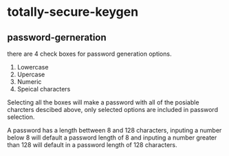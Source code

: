 # totally-secure-keygen

## password-gerneration

there are 4 check boxes for password generation options.

1. Lowercase
2. Upercase
3. Numeric
4. Speical characters

Selecting all the boxes will make a password with all of the posiable charcters descibed above, only selected options are included in password selection.

A password has a length bettween 8 and 128 characters, inputing a number below 8 will default a password length of 8 and inputing a number greater than 128 will default in a password length of 128 characters.





